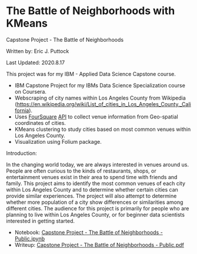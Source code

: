 # The Battle of Neighborhoods with KMeans
Capstone Project - The Battle of Neighborhoods

Written by: Eric J. Puttock

Last Updated: 2020.8.17

This project was for my IBM - Applied Data Science Capstone course.

- IBM Capstone Project for my IBMs Data Science Specialization course on Coursera.
- Webscraping of city names within Los Angeles County from Wikipedia (https://en.wikipedia.org/wiki/List_of_cities_in_Los_Angeles_County,_California).
- Uses [FourSquare](https://foursquare.com/) [API](https://developer.foursquare.com/docs/places-api/endpoints/) to collect venue information from Geo-spatial coordinates of cities.
- KMeans clustering to study cities based on most common venues within Los Angeles County.
- Visualization using Folium package.

Introduction:

In the changing world today, we are always interested in venues around us. People are often curious to the kinds of restaurants, shops, or entertainment venues exist in their area to spend time with friends and family. This project aims to identify the most common venues of each city within Los Angeles County and to determine whether certain cities can provide similar experiences. The project will also attempt to determine whether more population of a city show differences or similarities among different cities. The audience for this project is primarily for people who are planning to live within Los Angeles County, or for beginner data scientists interested in getting started.

- Notebook: [Capstone Project - The Battle of Neighborhoods - Public.ipynb](https://github.com/EJPanda/Personal-Projects/blob/master/EJP%20-%20Battle%20of%20the%20Neighborhoods%20with%20KMeans/Capstone%20Project%20-%20The%20Battle%20of%20Neighborhoods%20-%20Public.ipynb)
- Writeup: [Capstone Project - The Battle of Neighborhoods - Public.pdf](https://github.com/EJPanda/Personal-Projects/blob/master/EJP%20-%20Battle%20of%20the%20Neighborhoods%20with%20KMeans/Capstone%20Project%20-%20The%20Battle%20of%20Neighborhoods%20-%20Public.pdf)
